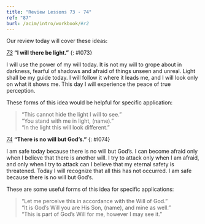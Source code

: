 ```yaml
---
title: "Review Lessons 73 - 74"
ref: "87"
burl: /acim/intro/workbook/#r2
---
```


Our review today will cover these ideas:

[*73*](/workbook/l073/?r=1) **“I will there be light.”**
{: #l073}

I will use the power of my will today. It is not my will to grope about
in darkness, fearful of shadows and afraid of things unseen and unreal.
Light shall be my guide today. I will follow it where it leads me, and I
will look only on what it shows me. This day I will experience the peace
of true perception.

These forms of this idea would be helpful for specific application:

> “This cannot hide the light I will to see.”<br/>
> “You stand with me in light, (name).”<br/>
> “In the light this will look different.”

[*74*](/workbook/l074/?r=1) **“There is no will but God’s.”**
{: #l074}

I am safe today because there is no will but God’s. I can become afraid
only when I believe that there is another will. I try to attack only
when I am afraid, and only when I try to attack can I believe that my
eternal safety is threatened. Today I will recognize that all this has
not occurred. I am safe because there is no will but God’s.

These are some useful forms of this idea for specific applications:

> “Let me perceive this in accordance with the Will of God.”<br/>
> “It is God’s Will you are His Son, (name), and mine as well.”<br/>
> “This is part of God’s Will for me, however I may see it.”

